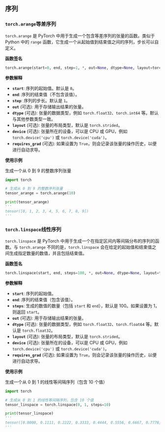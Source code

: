 ## 序列

### `torch.arange`等差序列

`torch.arange` 是 PyTorch 中用于生成一个包含等差序列的张量的函数。类似于 Python 中的 `range` 函数，它生成一个从起始值到结束值之间的序列，步长可以自定义。

**函数签名**

```python
torch.arange(start=0, end, step=1, *, out=None, dtype=None, layout=torch.strided, device=None, requires_grad=False)
```

**参数解释**

- **`start`**: 序列的起始值。默认是 `0`。
- **`end`**: 序列的结束值（不包含该值）。
- **`step`**: 序列的步长。默认是 `1`。
- **`out`** (可选): 用于存储输出结果的张量。
- **`dtype`** (可选): 张量的数据类型，例如 `torch.float32`、`torch.int64` 等。默认与其他参数类型一致。
- **`layout`** (可选): 张量的布局类型，默认是 `torch.strided`。
- **`device`** (可选): 张量所在的设备，可以是 CPU 或 GPU，例如 `torch.device('cpu')` 或 `torch.device('cuda')`。
- **`requires_grad`** (可选): 如果设置为 `True`，则会记录该张量的操作历史，以便进行自动求导。

**使用示例**

生成一个从 0 到 9 的整数序列张量

```python
import torch

# 生成从 0 到 9 的整数序列张量
tensor_arange = torch.arange(10)

print(tensor_arange)
'''
tensor([0, 1, 2, 3, 4, 5, 6, 7, 8, 9])
'''
```

### `torch.linspace`线性序列

`torch.linspace` 是 PyTorch 中用于生成一个在指定区间内等间隔分布的序列的函数。与 `torch.arange` 不同的是，`torch.linspace` 会在给定的起始值和结束值之间生成指定数量的数值，并且包括结束值。

**函数签名**

```python
torch.linspace(start, end, steps=100, *, out=None, dtype=None, layout=torch.strided, device=None, requires_grad=False)
```

**参数解释**

- **`start`**: 序列的起始值。
- **`end`**: 序列的结束值（包含该值）。
- **`steps`**: 生成的数值的数量（包括 `start` 和 `end`），默认是 100。如果设置为 1，则返回 `start`。
- **`out`** (可选): 用于存储输出结果的张量。
- **`dtype`** (可选): 张量的数据类型，例如 `torch.float32`、`torch.float64` 等。默认是 `torch.float32`。
- **`layout`** (可选): 张量的布局类型，默认是 `torch.strided`。
- **`device`** (可选): 张量所在的设备，可以是 CPU 或 GPU，例如 `torch.device('cpu')` 或 `torch.device('cuda')`。
- **`requires_grad`** (可选): 如果设置为 `True`，则会记录该张量的操作历史，以便进行自动求导。

**使用示例**

生成一个从 0 到 1 的线性等间隔序列（包含 10 个值）

```python
import torch

# 生成从 0 到 1 的线性等间隔序列，包含 10 个值
tensor_linspace = torch.linspace(0, 1, steps=10)

print(tensor_linspace)
'''
tensor([0.0000, 0.1111, 0.2222, 0.3333, 0.4444, 0.5556, 0.6667, 0.7778, 0.8889, 1.0000])
'''
```
